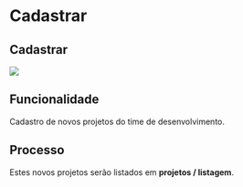 # Cadastrar

## Cadastrar

![](http://developers.connectparts.com.br/imagens/tiAdminProjetosCadastrar.png)

## Funcionalidade

Cadastro de novos projetos do time de desenvolvimento.

## Processo

Estes novos projetos serão listados em **projetos / listagem**.

